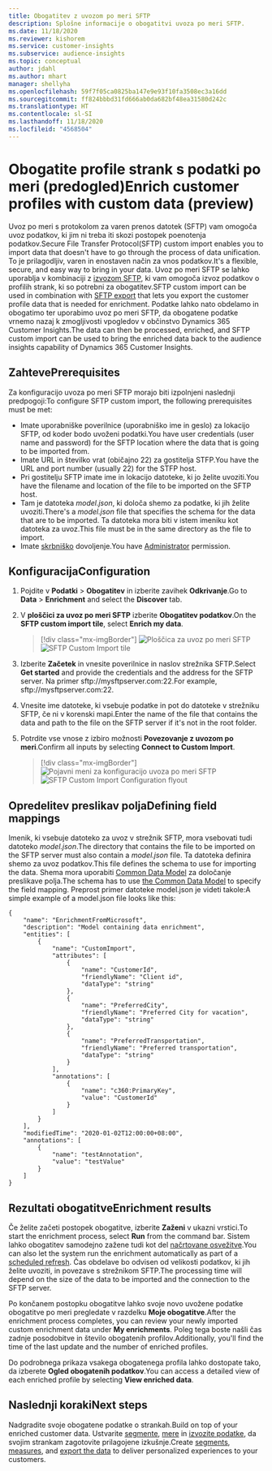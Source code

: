 ```yaml
---
title: Obogatitev z uvozom po meri SFTP
description: Splošne informacije o obogatitvi uvoza po meri SFTP.
ms.date: 11/18/2020
ms.reviewer: kishorem
ms.service: customer-insights
ms.subservice: audience-insights
ms.topic: conceptual
author: jdahl
ms.author: mhart
manager: shellyha
ms.openlocfilehash: 59f7f05ca0825ba147e9e93f10fa3508ec3a16dd
ms.sourcegitcommit: ff824bbbd31fd666ab0da682bf48ea31580d242c
ms.translationtype: HT
ms.contentlocale: sl-SI
ms.lasthandoff: 11/18/2020
ms.locfileid: "4568504"
---
```

# <a name="enrich-customer-profiles-with-custom-data-preview"></a><span data-ttu-id="f979c-103">Obogatite profile strank s podatki po meri (predogled)</span><span class="sxs-lookup"><span data-stu-id="f979c-103">Enrich customer profiles with custom data (preview)</span></span>

<span data-ttu-id="f979c-104">Uvoz po meri s protokolom za varen prenos datotek (SFTP) vam omogoča uvoz podatkov, ki jim ni treba iti skozi postopek poenotenja podatkov.</span><span class="sxs-lookup"><span data-stu-id="f979c-104">Secure File Transfer Protocol(SFTP) custom import enables you to import data that doesn't have to go through the process of data unification.</span></span> <span data-ttu-id="f979c-105">To je prilagodljiv, varen in enostaven način za vnos podatkov.</span><span class="sxs-lookup"><span data-stu-id="f979c-105">It's a flexible, secure, and easy way to bring in your data.</span></span> <span data-ttu-id="f979c-106">Uvoz po meri SFTP se lahko uporablja v kombinaciji z [izvozom SFTP](export-sftp.md), ki vam omogoča izvoz podatkov o profilih strank, ki so potrebni za obogatitev.</span><span class="sxs-lookup"><span data-stu-id="f979c-106">SFTP custom import can be used in combination with [SFTP export](export-sftp.md) that lets you export the customer profile data that is needed for enrichment.</span></span> <span data-ttu-id="f979c-107">Podatke lahko nato obdelamo in obogatimo ter uporabimo uvoz po meri SFTP, da obogatene podatke vrnemo nazaj k zmogljivosti vpogledov v občinstvo Dynamics 365 Customer Insights.</span><span class="sxs-lookup"><span data-stu-id="f979c-107">The data can then be processed, enriched, and SFTP custom import can be used to bring the enriched data back to the audience insights capability of Dynamics 365 Customer Insights.</span></span>

## <a name="prerequisites"></a><span data-ttu-id="f979c-108">Zahteve</span><span class="sxs-lookup"><span data-stu-id="f979c-108">Prerequisites</span></span>

<span data-ttu-id="f979c-109">Za konfiguracijo uvoza po meri SFTP morajo biti izpolnjeni naslednji predpogoji:</span><span class="sxs-lookup"><span data-stu-id="f979c-109">To configure SFTP custom import, the following prerequisites must be met:</span></span>

- <span data-ttu-id="f979c-110">Imate uporabniške poverilnice (uporabniško ime in geslo) za lokacijo SFTP, od koder bodo uvoženi podatki.</span><span class="sxs-lookup"><span data-stu-id="f979c-110">You have user credentials (user name and password) for the SFTP location where the data that is going to be imported from.</span></span>
- <span data-ttu-id="f979c-111">Imate URL in številko vrat (običajno 22) za gostitelja STFP.</span><span class="sxs-lookup"><span data-stu-id="f979c-111">You have the URL and port number (usually 22) for the STFP host.</span></span>
- <span data-ttu-id="f979c-112">Pri gostitelju SFTP imate ime in lokacijo datoteke, ki jo želite uvoziti.</span><span class="sxs-lookup"><span data-stu-id="f979c-112">You have the filename and location of the file to be imported on the SFTP host.</span></span>
- <span data-ttu-id="f979c-113">Tam je datoteka *model.json*, ki določa shemo za podatke, ki jih želite uvoziti.</span><span class="sxs-lookup"><span data-stu-id="f979c-113">There's a *model.json* file that specifies the schema for the data that are to be imported.</span></span> <span data-ttu-id="f979c-114">Ta datoteka mora biti v istem imeniku kot datoteka za uvoz.</span><span class="sxs-lookup"><span data-stu-id="f979c-114">This file must be in the same directory as the file to import.</span></span>
- <span data-ttu-id="f979c-115">Imate [skrbniško](permissions.md#administrator) dovoljenje.</span><span class="sxs-lookup"><span data-stu-id="f979c-115">You have [Administrator](permissions.md#administrator) permission.</span></span>

## <a name="configuration"></a><span data-ttu-id="f979c-116">Konfiguracija</span><span class="sxs-lookup"><span data-stu-id="f979c-116">Configuration</span></span>

1. <span data-ttu-id="f979c-117">Pojdite v **Podatki** > **Obogatitev** in izberite zavihek **Odkrivanje**.</span><span class="sxs-lookup"><span data-stu-id="f979c-117">Go to **Data** > **Enrichment** and select the **Discover** tab.</span></span>

1. <span data-ttu-id="f979c-118">V **ploščici za uvoz po meri SFTP** izberite **Obogatitev podatkov**.</span><span class="sxs-lookup"><span data-stu-id="f979c-118">On the **SFTP custom import tile**, select **Enrich my data**.</span></span>

   > [!div class="mx-imgBorder"]
   > <span data-ttu-id="f979c-119">![Ploščica za uvoz po meri SFTP](media/SFTP_Custom_Import_tile.png "Ploščica za uvoz po meri SFTP")</span><span class="sxs-lookup"><span data-stu-id="f979c-119">![SFTP Custom Import tile](media/SFTP_Custom_Import_tile.png "SFTP Custom Import tile")</span></span>

1. <span data-ttu-id="f979c-120">Izberite **Začetek** in vnesite poverilnice in naslov strežnika SFTP.</span><span class="sxs-lookup"><span data-stu-id="f979c-120">Select **Get started** and provide the credentials and the address for the SFTP server.</span></span> <span data-ttu-id="f979c-121">Na primer sftp://mysftpserver.com:22.</span><span class="sxs-lookup"><span data-stu-id="f979c-121">For example, sftp://mysftpserver.com:22.</span></span>

1. <span data-ttu-id="f979c-122">Vnesite ime datoteke, ki vsebuje podatke in pot do datoteke v strežniku SFTP, če ni v korenski mapi.</span><span class="sxs-lookup"><span data-stu-id="f979c-122">Enter the name of the file that contains the data and path to the file on the SFTP server if it's not in the root folder.</span></span>

1. <span data-ttu-id="f979c-123">Potrdite vse vnose z izbiro možnosti **Povezovanje z uvozom po meri**.</span><span class="sxs-lookup"><span data-stu-id="f979c-123">Confirm all inputs by selecting **Connect to Custom Import**.</span></span>

   > [!div class="mx-imgBorder"]
   > <span data-ttu-id="f979c-124">![Pojavni meni za konfiguracijo uvoza po meri SFTP](media/SFTP_Custom_Import_Configuration_flyout.png "Pojavni meni za konfiguracijo uvoza po meri SFTP")</span><span class="sxs-lookup"><span data-stu-id="f979c-124">![SFTP Custom Import Configuration flyout](media/SFTP_Custom_Import_Configuration_flyout.png "SFTP Custom Import Configuration flyout")</span></span>

## <a name="defining-field-mappings"></a><span data-ttu-id="f979c-125">Opredelitev preslikav polja</span><span class="sxs-lookup"><span data-stu-id="f979c-125">Defining field mappings</span></span> 

<span data-ttu-id="f979c-126">Imenik, ki vsebuje datoteko za uvoz v strežnik SFTP, mora vsebovati tudi datoteko *model.json*.</span><span class="sxs-lookup"><span data-stu-id="f979c-126">The directory that contains the file to be imported on the SFTP server must also contain a *model.json* file.</span></span> <span data-ttu-id="f979c-127">Ta datoteka definira shemo za uvoz podatkov.</span><span class="sxs-lookup"><span data-stu-id="f979c-127">This file defines the schema to use for importing the data.</span></span> <span data-ttu-id="f979c-128">Shema mora uporabiti [Common Data Model](https://docs.microsoft.com/common-data-model/) za določanje preslikave polja.</span><span class="sxs-lookup"><span data-stu-id="f979c-128">The schema has to use [the Common Data Model](https://docs.microsoft.com/common-data-model/) to specify the field mapping.</span></span> <span data-ttu-id="f979c-129">Preprost primer datoteke model.json je videti takole:</span><span class="sxs-lookup"><span data-stu-id="f979c-129">A simple example of a model.json file looks like this:</span></span>

```
{
    "name": "EnrichmentFromMicrosoft",
    "description": "Model containing data enrichment",
    "entities": [
        {
            "name": "CustomImport",
            "attributes": [
                {
                    "name": "CustomerId",
                    "friendlyName": "Client id",
                    "dataType": "string"
                },
                {
                    "name": "PreferredCity",
                    "friendlyName": "Preferred City for vacation",
                    "dataType": "string"
                },
                {
                    "name": "PreferredTransportation",
                    "friendlyName": "Preferred transportation",
                    "dataType": "string"
                }
            ],
            "annotations": [
                {
                    "name": "c360:PrimaryKey",
                    "value": "CustomerId"
                }
            ]
        }
    ],
    "modifiedTime": "2020-01-02T12:00:00+08:00",
    "annotations": [
        {
            "name": "testAnnotation",
            "value": "testValue"
        }
    ]
}
```

## <a name="enrichment-results"></a><span data-ttu-id="f979c-130">Rezultati obogatitve</span><span class="sxs-lookup"><span data-stu-id="f979c-130">Enrichment results</span></span>

<span data-ttu-id="f979c-131">Če želite začeti postopek obogatitve, izberite **Zaženi** v ukazni vrstici.</span><span class="sxs-lookup"><span data-stu-id="f979c-131">To start the enrichment process, select **Run** from the command bar.</span></span> <span data-ttu-id="f979c-132">Sistem lahko obogatitev samodejno zažene tudi kot del [načrtovane osvežitve](system.md#schedule-tab).</span><span class="sxs-lookup"><span data-stu-id="f979c-132">You can also let the system run the enrichment automatically as part of a [scheduled refresh](system.md#schedule-tab).</span></span> <span data-ttu-id="f979c-133">Čas obdelave bo odvisen od velikosti podatkov, ki jih želite uvoziti, in povezave s strežnikom SFTP.</span><span class="sxs-lookup"><span data-stu-id="f979c-133">The processing time will depend on the size of the data to be imported and the connection to the SFTP server.</span></span>

<span data-ttu-id="f979c-134">Po končanem postopku obogatitve lahko svoje novo uvožene podatke obogatitve po meri pregledate v razdelku **Moje obogatitve**.</span><span class="sxs-lookup"><span data-stu-id="f979c-134">After the enrichment process completes, you can review your newly imported custom enrichment data under **My enrichments**.</span></span> <span data-ttu-id="f979c-135">Poleg tega boste našli čas zadnje posodobitve in število obogatenih profilov.</span><span class="sxs-lookup"><span data-stu-id="f979c-135">Additionally, you'll find the time of the last update and the number of enriched profiles.</span></span>

<span data-ttu-id="f979c-136">Do podrobnega prikaza vsakega obogatenega profila lahko dostopate tako, da izberete **Ogled obogatenih podatkov**.</span><span class="sxs-lookup"><span data-stu-id="f979c-136">You can access a detailed view of each enriched profile by selecting **View enriched data**.</span></span>

## <a name="next-steps"></a><span data-ttu-id="f979c-137">Naslednji koraki</span><span class="sxs-lookup"><span data-stu-id="f979c-137">Next steps</span></span>

<span data-ttu-id="f979c-138">Nadgradite svoje obogatene podatke o strankah.</span><span class="sxs-lookup"><span data-stu-id="f979c-138">Build on top of your enriched customer data.</span></span> <span data-ttu-id="f979c-139">Ustvarite [segmente](segments.md), [mere](measures.md) in [izvozite podatke](export-destinations.md), da svojim strankam zagotovite prilagojene izkušnje.</span><span class="sxs-lookup"><span data-stu-id="f979c-139">Create [segments](segments.md), [measures](measures.md), and [export the data](export-destinations.md) to deliver personalized experiences to your customers.</span></span>


